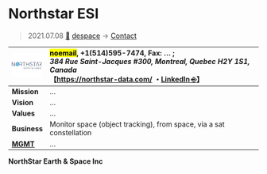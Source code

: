 # Northstar ESI
> 2021.07.08 [🚀](../index/index.md) [despace](index.md) → [Contact](contact.md)

|[![](f/con/n/northstar_esi_logo1_thumb.png)](f/con/n/northstar_esi_logo1.png)|<mark>noemail</mark>, +1(514)595-7474, Fax: … ;<br> *384 Rue Saint-Jacques #300, Montreal, Quebec H2Y 1S1, Canada*<br> 【<https://northstar-data.com/> ・[LinkedIn ⎆](https://ca.linkedin.com/company/northstar-earth-and-space-inc)】|
|:--|:--|
|**Mission**|…|
|**Vision**|…|
|**Values**|…|
|**Business**|Monitor space (object tracking), from space, via a sat constellation|
|**[MGMT](mgmt.md)**|…|

**NorthStar Earth & Space Inc**


<p style="page-break-after:always"> </p>
